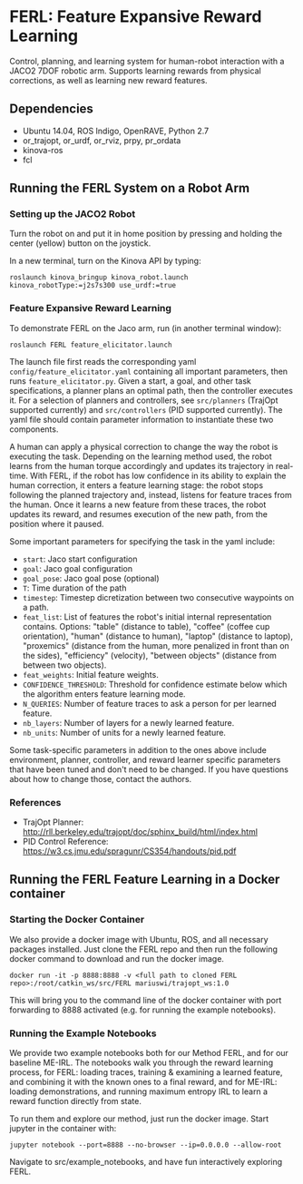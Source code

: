 # FERL: Feature Expansive Reward Learning

Control, planning, and learning system for human-robot interaction with a JACO2 7DOF robotic arm. Supports learning rewards from physical corrections, as well as learning new reward features.

## Dependencies
* Ubuntu 14.04, ROS Indigo, OpenRAVE, Python 2.7
* or_trajopt, or_urdf, or_rviz, prpy, pr_ordata
* kinova-ros
* fcl

## Running the FERL System on a Robot Arm
### Setting up the JACO2 Robot
Turn the robot on and put it in home position by pressing and holding the center (yellow) button on the joystick.

In a new terminal, turn on the Kinova API by typing:
```
roslaunch kinova_bringup kinova_robot.launch kinova_robotType:=j2s7s300 use_urdf:=true
```

### Feature Expansive Reward Learning
To demonstrate FERL on the Jaco arm, run (in another terminal window):
```
roslaunch FERL feature_elicitator.launch
```
The launch file first reads the corresponding yaml `config/feature_elicitator.yaml` containing all important parameters, then runs `feature_elicitator.py`. Given a start, a goal, and other task specifications, a planner plans an optimal path, then the controller executes it. For a selection of planners and controllers, see `src/planners` (TrajOpt supported currently) and `src/controllers` (PID supported currently). The yaml file should contain parameter information to instantiate these two components.

A human can apply a physical correction to change the way the robot is executing the task. Depending on the learning method used, the robot learns from the human torque accordingly and updates its trajectory in real-time. With FERL, if the robot has low confidence in its ability to explain the human correction, it enters a feature learning stage: the robot stops following the planned trajectory and, instead, listens for feature traces from the human. Once it learns a new feature from these traces, the robot updates its reward, and resumes execution of the new path, from the position where it paused.

Some important parameters for specifying the task in the yaml include:
* `start`: Jaco start configuration
* `goal`: Jaco goal configuration
* `goal_pose`: Jaco goal pose (optional)
* `T`: Time duration of the path
* `timestep`: Timestep dicretization between two consecutive waypoints on a path.
* `feat_list`: List of features the robot's initial internal representation contains. Options: "table" (distance to table), "coffee" (coffee cup orientation), "human" (distance to human), "laptop" (distance to laptop), "proxemics" (distance from the human, more penalized in front than on the sides), "efficiency" (velocity), "between objects" (distance from between two objects).
* `feat_weights`: Initial feature weights.
* `CONFIDENCE_THRESHOLD`: Threshold for confidence estimate below which the
  algorithm enters feature learning mode.
* `N_QUERIES`: Number of feature traces to ask a person for per learned feature.
* `nb_layers`: Number of layers for a newly learned feature.
* `nb_units`: Number of units for a newly learned feature.

Some task-specific parameters in addition to the ones above include
environment, planner, controller, and reward learner specific parameters that have been tuned and
don't need to be changed. If you have questions about how to change those,
contact the authors.

### References
* TrajOpt Planner: http://rll.berkeley.edu/trajopt/doc/sphinx_build/html/index.html
* PID Control Reference: https://w3.cs.jmu.edu/spragunr/CS354/handouts/pid.pdf

## Running the FERL Feature Learning in a Docker container

### Starting the Docker Container
We also provide a docker image with Ubuntu, ROS, and all necessary packages installed. Just clone the FERL repo and then run the following docker command to download and run the docker image.

`docker run -it -p 8888:8888 -v <full path to cloned FERL repo>:/root/catkin_ws/src/FERL mariuswi/trajopt_ws:1.0`

This will bring you to the command line of the docker container with port forwarding to 8888 activated (e.g. for running the example notebooks).

### Running the Example Notebooks
We provide two example notebooks both for our Method FERL, and for our baseline ME-IRL. The notebooks walk you through the reward learning process, for FERL: loading traces, training & examining a learned feature, and combining it with the known ones to a final reward, and for ME-IRL: loading demonstrations, and running maximum entropy IRL to learn a reward function directly from state.

To run them and explore our method, just run the docker image. Start jupyter in the container with:

`jupyter notebook --port=8888 --no-browser --ip=0.0.0.0 --allow-root`

Navigate to src/example_notebooks, and have fun interactively exploring FERL.
